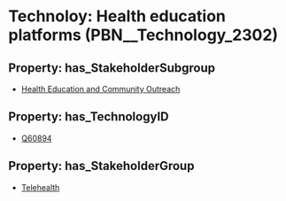 # Technoloy: __Health education platforms__ (PBN__Technology_2302)

## Property: has_StakeholderSubgroup

* [Health Education and Community Outreach](PBN__TechSubgroup_41)

## Property: has_TechnologyID

* [Q60894](Q60894)

## Property: has_StakeholderGroup

* [Telehealth](PBN__TechGroup_3)


